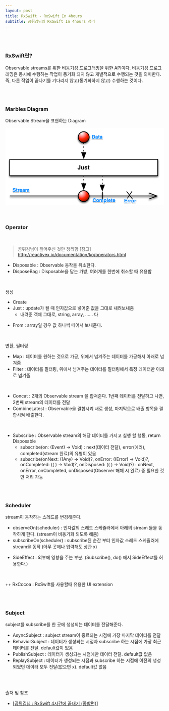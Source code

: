 ```yaml
---
layout: post
title: RxSwift - RxSwift In 4hours
subtitle: 곰튀김님의 RxSwift In 4hours 정리
---
```

<br>
<br>

### RxSwift란?
Observable streams를 위한 비동기성 프로그래밍을 위한 API이다.
비동기성 프로그래밍은 동시에 수행하는 작업이 동기화 되지 않고 개별적으로 수행되는 것을 의미한다.
즉, 다른 작업이 끝나기를 기다리지 않고(동기화하지 않고) 수행하는 것이다.

<br>
<br>

### Marbles Diagram
Observable Stream을 표현하는 Diagram
<br>

<center><img src="../img/marbles.png"/></center>

<br>
<br>

### Operator
<br>

>  곰튀김님이 짚어주신 것만 정리함 
>  [참고] http://reactivex.io/documentation/ko/operators.html



* Disposable : Observable 동작을 취소한다.
* DisposeBag : Disposable을 담는 가방, 여러개를 한번에 취소할 때 유용함

<br>

생성

- Create
- Just : update가 될 때 인자값으로 넣어준 값을 그대로 내려보내줌
  * 내려준 객체 그대로, string, array, …… 다
* From : array일 경우 값 하나씩 떼어서 보내준다.

<br>

변환, 필터링

* Map : 데이터를 원하는 것으로 가공, 위에서 넘겨주는 데이터를 가공해서 아래로 넘겨줌
* Filter : 데이터를 필터링, 위에서 넘겨주는 데이터를 필터링해서 특정 데이터만 아래로 넘겨줌

<br>

* Concat : 2개의 Observable stream 을 합쳐준다. 1번째 데이터를 전달하고 나면, 2번째 stream의 데이터를 전달
* CombineLatest : Observable을 결합시켜 새로 생성, 마지막으로 배출 항목을 결합시켜 배출한다.

<br>

* Subscribe : Observable stream의 해당 데이터를 가지고 실행 할 행동, return Disposable
    * subscribe(on: (Event<String>) -> Void) : next(데이터 전달), error(에러), completed(stream 완료)의 유형이 있음
    * subscribe(onNext: ((Any) -> Void)?, onError:  ((Error) -> Void)?, onCompleted: (( ) -> Void)?, onDisposed: (( ) -> Void)?) : onNext, onError, onCompleted, onDisposed(Observer 해체 시 완료) 중 필요한 것만 처리 가능

<br>
<br>

### Scheduler
stream이 동작하는 스레드를 변경해준다.
<br>

* observeOn(scheduler) : 인자값의 스레드 스케쥴러에서 아래의 stream 들을 동작하게 한다. (stream이 비동기화 되도록 해줌)
* subscribeOn(scheduler) : subscribe된 순간 부터 인자값 스레드 스케쥴러에 stream을 동작 (아무 곳에나 입력해도 상관 x)

- SideEffect
: 외부에 영향을 주는 부분. (Subscribe(), do() 에서 SideEffect를 허용한다.)

<br>

++ RxCocoa : RxSwift를 사용할때 유용한 UI extension

<br>
<br>

### Subject
subject를 subscribe를 한 곳에 생성되는 데이터를 전달해준다. 
<br>

* AsyncSubject : subject stream이 종료되는 시점에 가장 마지막 데이터를 전달
* BehaviorSubject  : 데이터가 생성되는 시점과 subscribe 하는 시점에 가장 최근 데이터를 전달. default값이 있음
* PublishSubject : 데이터가 생성되는 시점에만 데이터 전달. default값 없음
* ReplaySubject :  데이터가 생성되는 시점과 subscribe 하는 시점에 이전의 생성되었던 데이터 모두 전달(없으면 x). default값 없음

<br>
<br>

출처 및 참조

- <a href="https://www.youtube.com/watch?v=w5Qmie-GbiA/">[곰튀김님 : RxSwift 4시간에 끝내기 (종합편)] </a>

<br>
